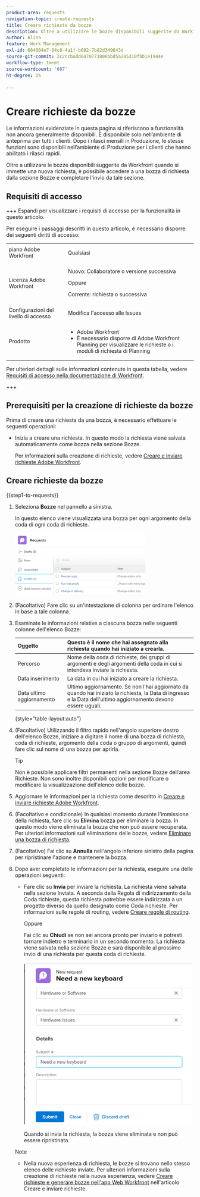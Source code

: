 ```yaml
---
product-area: requests
navigation-topic: create-requests
title: Creare richieste da bozze
description: Oltre a utilizzare le bozze disponibili suggerite da Workfront quando si immette una nuova richiesta, è possibile accedere a una bozza di richiesta dalla sezione Bozze e completare l'invio da tale sezione.
author: Alina
feature: Work Management
exl-id: 664004e7-04c8-4a1f-b682-7b82d349643d
source-git-commit: 2c2ccbadd6470773808bbd5a205310fbb1e1944e
workflow-type: tm+mt
source-wordcount: '687'
ht-degree: 1%

---
```


# Creare richieste da bozze

<span class="preview">Le informazioni evidenziate in questa pagina si riferiscono a funzionalità non ancora generalmente disponibili. È disponibile solo nell’ambiente di anteprima per tutti i clienti. Dopo i rilasci mensili in Produzione, le stesse funzioni sono disponibili nell’ambiente di Produzione per i clienti che hanno abilitato i rilasci rapidi. </span>

Oltre a utilizzare le bozze disponibili suggerite da Workfront quando si immette una nuova richiesta, è possibile accedere a una bozza di richiesta dalla sezione Bozze e completare l&#39;invio da tale sezione.

## Requisiti di accesso

+++ Espandi per visualizzare i requisiti di accesso per la funzionalità in questo articolo.

Per eseguire i passaggi descritti in questo articolo, è necessario disporre dei seguenti diritti di accesso:

<table style="table-layout:auto"> 
 <col> 
 <col> 
 <tbody> 
  <tr> 
   <td role="rowheader">piano Adobe Workfront</td> 
   <td> <p>Qualsiasi </p> </td> 
  </tr> 
  <tr> 
   <td role="rowheader">Licenza Adobe Workfront</td> 
   <td> <p>Nuovo: Collaboratore o versione successiva</p>
   Oppure
   <p>Corrente: richiesta o successiva</p>
    </td> 
  </tr> 
  <tr> 
   <td role="rowheader">Configurazioni del livello di accesso</td> 
   <td> <p>Modifica l'accesso alle Issues</p>  </td> 
  </tr> 
  <tr> 
   <td role="rowheader"> Prodotto</td> 
   <td> <ul><li>Adobe Workfront</li><li>È necessario disporre di Adobe Workfront Planning per visualizzare le richieste o i moduli di richiesta di Planning</td> 
  </tr> 
 </tbody> 
</table>

Per ulteriori dettagli sulle informazioni contenute in questa tabella, vedere [Requisiti di accesso nella documentazione di Workfront](/help/quicksilver/administration-and-setup/add-users/access-levels-and-object-permissions/access-level-requirements-in-documentation.md).

+++

## Prerequisiti per la creazione di richieste da bozze

Prima di creare una richiesta da una bozza, è necessario effettuare le seguenti operazioni: 

* Inizia a creare una richiesta. In questo modo la richiesta viene salvata automaticamente come bozza nella sezione Bozze.

  Per informazioni sulla creazione di richieste, vedere [Creare e inviare richieste Adobe Workfront](../../../manage-work/requests/create-requests/create-submit-requests.md).

## Creare richieste da bozze

{{step1-to-requests}}

1. Seleziona **Bozze** nel pannello a sinistra.

   In questo elenco viene visualizzata una bozza per ogni argomento della coda di ogni coda di richieste.

   ![](assets/nwe-drafts-section-with-list-of-drafts-350x169.png)

1. (Facoltativo) Fare clic su un&#39;intestazione di colonna per ordinare l&#39;elenco in base a tale colonna.

1. Esaminate le informazioni relative a ciascuna bozza nelle seguenti colonne dell&#39;elenco Bozze:

   | Oggetto | Questo è il nome che hai assegnato alla richiesta quando hai iniziato a crearla. |
   |---|---|
   | Percorso | Nome della coda di richieste, dei gruppi di argomenti e degli argomenti della coda in cui si intendeva inviare la richiesta. |
   | Data inserimento | La data in cui hai iniziato a creare la richiesta. |
   | Data ultimo aggiornamento | Ultimo aggiornamento. Se non l&#39;hai aggiornato da quando hai iniziato la richiesta, la Data di ingresso e la Data dell&#39;ultimo aggiornamento devono essere uguali. |

   {style="table-layout:auto"}

1. (Facoltativo) Utilizzando il filtro rapido nell&#39;angolo superiore destro dell&#39;elenco Bozze, iniziare a digitare il nome di una bozza di richiesta, coda di richieste, argomento della coda o gruppo di argomenti, quindi fare clic sul nome di una bozza per aprirla.

   >[!TIP]
   >
   >Non è possibile applicare filtri permanenti nella sezione Bozze dell’area Richieste. Non sono inoltre disponibili opzioni per modificare o modificare la visualizzazione dell&#39;elenco delle bozze.

1. Aggiornare le informazioni per la richiesta come descritto in [Creare e inviare richieste Adobe Workfront](../../../manage-work/requests/create-requests/create-submit-requests.md).
1. (Facoltativo e condizionale) In qualsiasi momento durante l&#39;immissione della richiesta, fare clic su **Elimina** bozza per eliminare la bozza. In questo modo viene eliminata la bozza che non può essere recuperata. Per ulteriori informazioni sull&#39;eliminazione delle bozze, vedere [Eliminare una bozza di richiesta](../../../manage-work/requests/create-requests/delete-request-draft.md).

1. (Facoltativo) Fai clic su **Annulla** nell&#39;angolo inferiore sinistro della pagina per ripristinare l&#39;azione e mantenere la bozza.

1. Dopo aver completato le informazioni per la richiesta, eseguire una delle operazioni seguenti:

   * Fare clic su **Invia** per inviare la richiesta. La richiesta viene salvata nella sezione Inviata. A seconda della Regola di indirizzamento della Coda richieste, questa richiesta potrebbe essere indirizzata a un progetto diverso da quello designato come Coda richieste. Per informazioni sulle regole di routing, vedere [Creare regole di routing](../../../manage-work/requests/create-and-manage-request-queues/create-routing-rules.md).

     Oppure

     Fai clic su **Chiudi** se non sei ancora pronto per inviarlo e potresti tornare indietro e terminarlo in un secondo momento. La richiesta viene salvata nella sezione Bozze e sarà disponibile al prossimo invio di una richiesta per questa coda di richieste.

     ![](assets/nwe-submit-close-discard-draft-buttons-on-new-request-350x340.png)

     Quando si invia la richiesta, la bozza viene eliminata e non può essere ripristinata.

   >[!NOTE]
   >
   >* <span class="preview">Nella nuova esperienza di richiesta, le bozze si trovano nello stesso elenco delle richieste inviate.</span>
   ><span class="preview">Per ulteriori informazioni sulla creazione di richieste nella nuova esperienza, vedere [Creare richieste e generare bozze nell&#39;app Web Workfront](/help/quicksilver/manage-work/requests/create-requests/create-submit-requests.md#create-requests-and-generate-drafts-in-the-workfront-web-app) nell&#39;articolo Creare e inviare richieste.</span>

